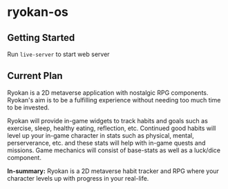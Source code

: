 # ryokan-os
## Getting Started
Run `live-server` to start web server

## Current Plan
Ryokan is a 2D metaverse application with nostalgic RPG components. Ryokan's aim is to be a fulfilling experience 
without needing too much time to be invested. 

Ryokan will provide in-game widgets to track habits and goals such as exercise, sleep, healthy eating, reflection, etc. 
Continued good habits will level up your in-game character in stats such as physical, mental, perserverance, etc. and these 
stats will help with in-game quests and missions. Game mechanics will consist of base-stats as well as a luck/dice component.

**In-summary:** Ryokan is a 2D metaverse habit tracker and RPG where your character levels up with progress in your real-life.
